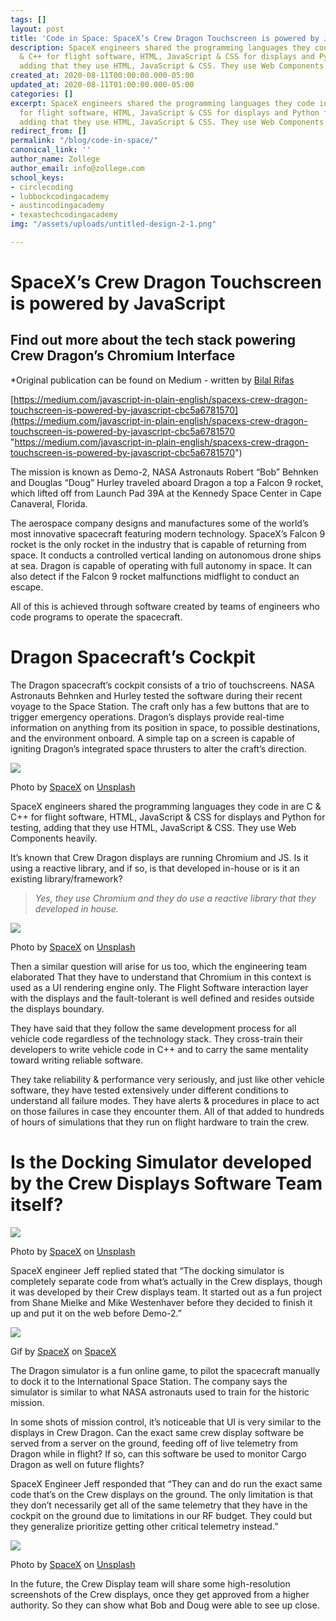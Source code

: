 ```yaml
---
tags: []
layout: post
title: 'Code in Space: SpaceX’s Crew Dragon Touchscreen is powered by JavaScript'
description: SpaceX engineers shared the programming languages they code in are C
  & C++ for flight software, HTML, JavaScript & CSS for displays and Python for testing,
  adding that they use HTML, JavaScript & CSS. They use Web Components heavily.
created_at: 2020-08-11T00:00:00.000-05:00
updated_at: 2020-08-11T01:00:00.000-05:00
categories: []
excerpt: SpaceX engineers shared the programming languages they code in are C & C++
  for flight software, HTML, JavaScript & CSS for displays and Python for testing,
  adding that they use HTML, JavaScript & CSS. They use Web Components heavily.
redirect_from: []
permalink: "/blog/code-in-space/"
canonical_link: ''
author_name: Zollege
author_email: info@zollege.com
school_keys:
- circlecoding
- lubbockcodingacademy
- austincodingacademy
- texastechcodingacademy
img: "/assets/uploads/untitled-design-2-1.png"

---
```

# SpaceX’s Crew Dragon Touchscreen is powered by JavaScript

## Find out more about the tech stack powering Crew Dragon’s Chromium Interface

\*Original publication can be found on Medium - written by [Bilal Rifas](https://medium.com/@bilal.rifas?source=post_page-----cbc5a6781570----------------------)

[https://medium.com/javascript-in-plain-english/spacexs-crew-dragon-touchscreen-is-powered-by-javascript-cbc5a6781570](https://medium.com/javascript-in-plain-english/spacexs-crew-dragon-touchscreen-is-powered-by-javascript-cbc5a6781570 "https://medium.com/javascript-in-plain-english/spacexs-crew-dragon-touchscreen-is-powered-by-javascript-cbc5a6781570")

The mission is known as Demo-2, NASA Astronauts Robert “Bob” Behnken and Douglas “Doug” Hurley traveled aboard Dragon a top a Falcon 9 rocket, which lifted off from Launch Pad 39A at the Kennedy Space Center in Cape Canaveral, Florida.

The aerospace company designs and manufactures some of the world’s most innovative spacecraft featuring modern technology. SpaceX’s Falcon 9 rocket is the only rocket in the industry that is capable of returning from space. It conducts a controlled vertical landing on autonomous drone ships at sea. Dragon is capable of operating with full autonomy in space. It can also detect if the Falcon 9 rocket malfunctions midflight to conduct an escape.

All of this is achieved through software created by teams of engineers who code programs to operate the spacecraft.

# Dragon Spacecraft’s Cockpit

The Dragon spacecraft’s cockpit consists of a trio of touchscreens. NASA Astronauts Behnken and Hurley tested the software during their recent voyage to the Space Station. The craft only has a few buttons that are to trigger emergency operations. Dragon’s displays provide real-time information on anything from its position in space, to possible destinations, and the environment onboard. A simple tap on a screen is capable of igniting Dragon’s integrated space thrusters to alter the craft’s direction.

![](/assets/uploads/space1.png)

Photo by [SpaceX](https://unsplash.com/@spacex?utm_source=medium&utm_medium=referral) on [Unsplash](https://unsplash.com/?utm_source=medium&utm_medium=referral)

SpaceX engineers shared the programming languages they code in are C & C++ for flight software, HTML, JavaScript & CSS for displays and Python for testing, adding that they use HTML, JavaScript & CSS. They use Web Components heavily.

It’s known that Crew Dragon displays are running Chromium and JS. Is it using a reactive library, and if so, is that developed in-house or is it an existing library/framework?

> _Yes, they use Chromium and they do use a reactive library that they developed in house._

![](/assets/uploads/space2.jpeg)

Photo by [SpaceX](https://unsplash.com/@spacex?utm_source=medium&utm_medium=referral) on [Unsplash](https://unsplash.com/?utm_source=medium&utm_medium=referral)

Then a similar question will arise for us too, which the engineering team elaborated That they have to understand that Chromium in this context is used as a UI rendering engine only. The Flight Software interaction layer with the displays and the fault-tolerant is well defined and resides outside the displays boundary.

They have said that they follow the same development process for all vehicle code regardless of the technology stack. They cross-train their developers to write vehicle code in C++ and to carry the same mentality toward writing reliable software.

They take reliability & performance very seriously, and just like other vehicle software, they have tested extensively under different conditions to understand all failure modes. They have alerts & procedures in place to act on those failures in case they encounter them. All of that added to hundreds of hours of simulations that they run on flight hardware to train the crew.

# Is the Docking Simulator developed by the Crew Displays Software Team itself?

![](/assets/uploads/space3.jpeg)

Photo by [SpaceX](https://unsplash.com/@spacex?utm_source=medium&utm_medium=referral) on [Unsplash](https://unsplash.com/?utm_source=medium&utm_medium=referral)

SpaceX engineer Jeff replied stated that “The docking simulator is completely separate code from what’s actually in the Crew displays, though it was developed by their Crew displays team. It started out as a fun project from Shane Mielke and Mike Westenhaver before they decided to finish it up and put it on the web before Demo-2.”

![](/assets/uploads/space4.gif)

Gif by [SpaceX](https://www.spacex.com/) on [SpaceX](https://www.spacex.com/)

The Dragon simulator is a fun online game, to pilot the spacecraft manually to dock it to the International Space Station. The company says the simulator is similar to what NASA astronauts used to train for the historic mission.

In some shots of mission control, it’s noticeable that UI is very similar to the displays in Crew Dragon. Can the exact same crew display software be served from a server on the ground, feeding off of live telemetry from Dragon while in flight? If so, can this software be used to monitor Cargo Dragon as well on future flights?

SpaceX Engineer Jeff responded that “They can and do run the exact same code that’s on the Crew displays on the ground. The only limitation is that they don’t necessarily get all of the same telemetry that they have in the cockpit on the ground due to limitations in our RF budget. They could but they generalize prioritize getting other critical telemetry instead.”

![](/assets/uploads/space5.jpeg)

Photo by [SpaceX](https://unsplash.com/@spacex?utm_source=medium&utm_medium=referral) on [Unsplash](https://unsplash.com/?utm_source=medium&utm_medium=referral)

In the future, the Crew Display team will share some high-resolution screenshots of the Crew displays, once they get approved from a higher authority. So they can show what Bob and Doug were able to see up close.
